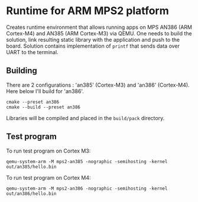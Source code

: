 # Runtime for ARM MPS2 platform

Creates runtime environment that allows running apps on MPS AN386 (ARM Cortex-M4) and AN385 (ARM Cortex-M3) via QEMU. One needs to build the solution, link resulting static library with the application and push to the board. Solution contains implementation of `printf` that sends data over UART to the terminal.

## Building

There are 2 configurations : 'an385' (Cortex-M3) and 'an386' (Cortex-M4). Here below I'll build for 'an386'.

```
cmake --preset an386
cmake --build --preset an386
```

Libraries will be compiled and placed in the ``build/pack`` directory.


## Test program

To run test program on Cortex M3:
```
qemu-system-arm -M mps2-an385 -nographic -semihosting -kernel out/an385/hello.bin
```

To run test program on Cortex M4:
```
qemu-system-arm -M mps2-an386 -nographic -semihosting -kernel out/an386/hello.bin
```